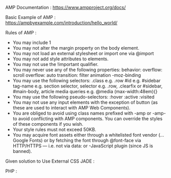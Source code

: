 AMP Documentation : https://www.ampproject.org/docs/

Basic Example of AMP : https://ampbyexample.com/introduction/hello_world/

Rules of AMP :

- You may include 1 <style> tag in the <head> of the DOM. You must append amp-custom to the <style> tag like this: <style amp-custom>your style rules here</style>
- You may not alter the margin property on the body element.
- You may not load an external stylesheet or import one via @import
- You may not add style attributes to elements.
- You may not use the !important qualifier.
- You may never use any of the following properties:
	behavior:
	overflow: scroll
	overflow: auto
	transition:
	filter
	animation
	-moz-binding
- You may use the following selectors:
	.class e.g. .row
	#id e.g. #sidebar
	tag-name e.g. section
	selector, selector e.g. .row, .clearfix or #sidebar, #main-body, article
	media queries e.g. @media (max-width:48em){}
- You may use the following pseudo-selectors:
	:hover
	:active
	:visited
- You may not use any input elements with the exception of button (as these are used to interact with AMP Web Components).
- You are obliged to avoid using class names prefixed with -amp or -amp- to avoid conflicting with AMP components. You can override the styles of these components if you wish.
- Your style rules must not exceed 50KB.
- You may acquire font assets either through a whitelisted font vendor (... Google Fonts) or by fetching the font through @font-face via HTTP/HTTPS — i.e. not via data: or -JavaScript plugin (since JS is banned).
	
Given solution to Use External CSS
  JADE :
  <style amp-custom>
  	{% include "/assets/css/main.min.css" %}
  </style>
  PHP :
  <style amp-custom>
  	<?php include '/assets/css/main.min.css'; ?>
  </style>
	

